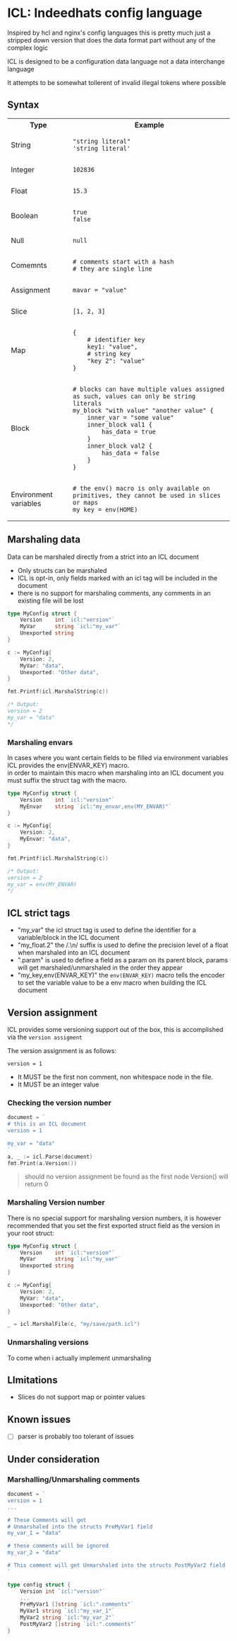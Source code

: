 # ICL: Indeedhats config language

Inspired by hcl and nginx's config languages this is pretty much just a stripped down version that does the data format
part without any of the complex logic

ICL is designed to be a configuration data language not a data interchange language

It attempts to be somewhat tollerent of invalid illegal tokens where possible

## Syntax
<table>
    <tr>
        <th>Type</th>
        <th>Example</th>
    </tr>
    <tr>
        <td>String</td>
        <td>

```hcl
"string literal"
'string literal'
```
</td>
    </tr>
    <tr>
        <td>Integer</td>
        <td>

```hcl
102836
```
</td>
    </tr>
    <tr>
        <td>Float</td>
        <td>

```hcl
15.3
```
</td>
    </tr>
    <tr>
        <td>Boolean</td>
        <td>

```hcl
true
false
```
</td>
    </tr>
    <tr>
        <td>Null</td>
        <td>

```hcl
null
```
</td>
    </tr>
    <tr>
        <td>Comemnts</td>
        <td>

```hcl
# comments start with a hash
# they are single line
```
</td>
    </tr>
    <tr>
        <td>Assignment</td>
        <td>

```hcl
mavar = "value"
```
</td>
    </tr>
    <tr>
        <td>Slice</td>
        <td>

```hcl
[1, 2, 3]
```
</td>
    </tr>
    <tr>
        <td>Map</td>
        <td>

```hcl
{
    # identifier key
    key1: "value",
    # string key
    "key 2": "value"
}
```
</td>
    </tr>
    <tr>
        <td>Block</td>
        <td>

```hcl
# blocks can have multiple values assigned as such, values can only be string literals
my_block "with value" "another value" {
    inner_var = "some value"
    inner_block val1 {
        has_data = true
    }
    inner_block val2 {
        has_data = false
    }
}
```
</td>
    </tr>
    <tr>
        <td>Environment variables</td>
        <td>

```hcl
# the env() macro is only available on primitives, they cannot be used in slices or maps
my_key = env(HOME)
```
</td>
    </tr>
</table>

## Marshaling data
Data can be marshaled directly from a strict into an ICL document

- Only structs can be marshaled
- ICL is opt-in, only fields marked with an icl tag will be included in the document
- there is no support for marshaling comments, any comments in an existing file will be lost

```go
type MyConfig struct {
    Version    int `icl:"version"`
    MyVar      string `icl:"my_var"`
    Unexported string
}

c := MyConfig{
    Version: 2,
    MyVar: "data",
    Unexported: "Other data",
}

fmt.Printf(icl.MarshalString(c))

/* Output:
version = 2
my_var = "data"
*/
```

### Marshaling envars
In cases where you want certain fields to be filled via environment variables ICL provides the env(ENVAR_KEY) macro.  
in order to maintain this macro when marshaling into an ICL document you must suffix the struct tag with the macro.
```go
type MyConfig struct {
    Version    int `icl:"version"`
    MyEnvar    string `icl:"my_envar,env(MY_ENVAR)"`
}

c := MyConfig{
    Version: 2,
    MyEnvar: "data",
}

fmt.Printf(icl.MarshalString(c))

/* Output:
version = 2
my_var = env(MY_ENVAR)
*/
```

## ICL strict tags
- "my_var" the icl struct tag is used to define the identifier for a variable/block in the ICL document
- "my_float.2" the /.\n/ suffix is used to define the precision level of a float when marshaled into an ICL document
- ".param" is used to define a field as a param on its parent block, params will get marshaled/unmarshaled in the order they appear
- "my_key,env(ENVAR_KEY)" the `env(ENVAR_KEY)` macro tells the encoder to set the variable value to be a env macro when building the ICL document

## Version assignment
ICL provides some versioning support out of the box, this is accomplished via the `version assigment`

The version assignment is as follows:
```hcl
version = 1
```

- It MUST be the first non comment, non whitespace node in the file.
- It MUST be an integer value

### Checking the version number
```go
document = `
# this is an ICL document
version = 1

my_var = "data"
`
a, _ := icl.Parse(document)
fmt.Print(a.Version())
```
> should no version assignment be found as the first node Version() will return 0

### Marshaling Version number
There is no special support for marshaling version numbers, it is however recommended that you set the first
exported struct field as the version in your root struct:
```go
type MyConfig struct {
    Version    int `icl:"version"`
    MyVar      string `icl:"my_var"`
    Unexported string
}

c := MyConfig{
    Version: 2,
    MyVar: "data",
    Unexported: "Other data",
}

_ = icl.MarshalFile(c, "my/save/path.icl")
```

### Unmarshaling versions
To come when i actually implement unmarshaling

## LImitations
- Slices do not support map or pointer values

## Known issues
- [ ] parser is probably too tolerant of issues

## Under consideration
### Marshalling/Unmarshaling comments
```go
document = `
version = 1
...

# These Comments will get
# Unmarshaled into the structs PreMyVar1 field
my_var_1 = "data"

# these comments will be ignored
my_var_2 = "data"

# This comment will get Unmarshaled into the structs PostMyVar2 field
`

type config struct {
    Version int `icl:"version"`
    ...
    PreMyVar1 []string `icl:".comments"`
    MyVar1 string `icl:"my_var_1"`
    MyVar2 string `icl:"my_var_2"`
    PostMyVar2 []string `icl:".comments"`
}
```
